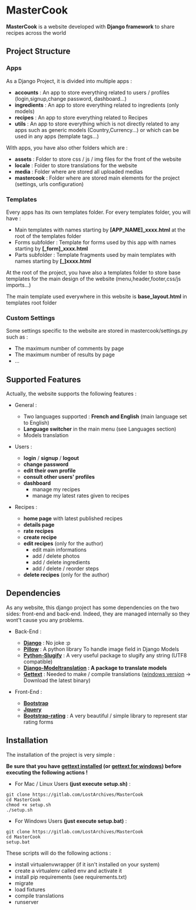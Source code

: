 # MasterCook

**MasterCook** is a website developed with **Django framework** to share recipes across the world

## Project Structure

### Apps

As a Django Project, it is divided into multiple apps :

- **accounts** : An app to store everything related to users / profiles (login,signup,change password, dashboard...)
- **ingredients** : An app to store everything related to ingredients (only models)
- **recipes** : An app to store everything related to Recipes
- **utils** : An app to store everything which is not directly related to any apps such as generic models (Country,Currency...) or which can be used in any apps (template tags...)

With apps, you have also other folders which are :

- **assets** : Folder to store css / js / img files for the front of the website
- **locale** : Folder to store translations for the website
- **media** : Folder where are stored all uploaded medias
- **mastercook** : Folder where are stored main elements for the project (settings, urls configuration)

### Templates

Every apps has its own templates folder. For every templates folder, you will have :

- Main templates with names starting by **[APP_NAME]_xxxx.html** at the root of the templates folder
- Forms subfolder : Template for forms used by this app with names starting by **[_form]_xxxx.html**
- Parts subfolder : Template fragments used by main templates with names starting by **[_]xxxx.html**

At the root of the project, you have also a templates folder to store base templates for the main design of the website (menu,header,footer,css/js imports...)

The main template used everywhere in this website is **base_layout.html** in templates root folder

### Custom Settings

Some settings specific to the website are stored in mastercook/settings.py such as :
 - The maximum number of comments by page
 - The maximum number of results by page
 - ...

## Supported Features

Actually, the website supports the following features :

* General :
    * Two languages supported : **French and English** (main language set to English)
    * **Language switcher** in the main menu (see Languages section)
    * Models translation

* Users :
    * **login** / **signup** / **logout**
    * **change password**
    * **edit their own profile**
    * **consult other users' profiles**
    * **dashboard**
        * manage my recipes
        * manage my latest rates given to recipes

* Recipes :
    * **home page** with latest published recipes
    * **details page**
    * **rate recipes**
    * **create recipe**
    * **edit recipes** (only for the author)
        * edit main informations
        * add / delete photos
        * add / delete ingredients
        * add / delete / reorder steps
    * **delete recipes** (only for the author)


## Dependencies 

As any website, this django project has some dependencies on the two sides: front-end and back-end.
Indeed, they are managed internally so they wont't cause you any problems.

* Back-End :
    * **[Django](https://www.djangoproject.com/)** : No joke :p
    * **[Pillow](https://pillow.readthedocs.io/en/5.2.x/)** : A python library To handle image field in Django Models
    * **[Python-Slugify](https://github.com/un33k/python-slugify)** : A very useful package to slugify any string (UTF8 compatible)
    * **[Django-Modeltranslation](http://django-modeltranslation.readthedocs.io/en/latest/index.html) : A package to translate models**
    * **[Gettext](https://www.gnu.org/software/gettext/)** : Needed to make / compile translations ([windows version](https://mlocati.github.io/articles/gettext-iconv-windows.html) -> Download the latest binary)
    

* Front-End :
    * **[Bootstrap](https://getbootstrap.com/)**
    * **[Jquery](https://jquery.com/)**
    * **[Bootstrap-rating](https://github.com/kartik-v/bootstrap-star-rating)** : A very beautiful / simple library to represent star rating forms


## Installation

The installation of the project is very simple :

**Be sure that you have [gettext installed](https://www.gnu.org/software/gettext/) (or [gettext for windows](https://mlocati.github.io/articles/gettext-iconv-windows.html)) before executing the following actions !**

* For Mac / Linux Users **(just execute setup.sh)** :
```
git clone https://gitlab.com/LostArchives/MasterCook
cd MasterCook
chmod +x setup.sh
./setup.sh
```

* For Windows Users **(just execute setup.bat)** :
```
git clone https://gitlab.com/LostArchives/MasterCook
cd MasterCook
setup.bat
```

These scripts will do the following actions :

* install virtualenvwrapper (if it isn't installed on your system)
* create a virtualenv called env and activate it
* install pip requirements (see requirements.txt)
* migrate
* load fixtures
* compile translations
* runserver